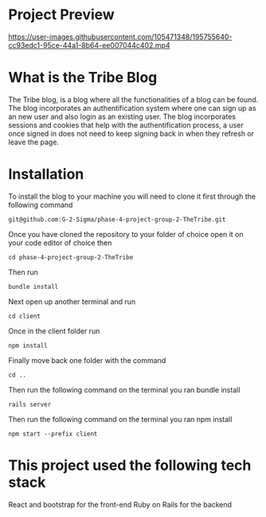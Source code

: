 # Project Preview
https://user-images.githubusercontent.com/105471348/195755640-cc93edc1-95ce-44a1-8b64-ee007044c402.mp4

# What is the Tribe Blog
The Tribe blog, is a blog where all the functionalities of a blog can be found. The blog incorporates an authentification system where one can sign up as an new user and also login as an existing user. The blog incorporates sessions and cookies that help with the authentification process, a user once signed in does not need to keep signing back in when they refresh or leave the page.

# Installation
To install the blog to your machine you will need to clone it first through the following command
```
git@github.com:G-2-Sigma/phase-4-project-group-2-TheTribe.git
```

Once you have cloned the repository to your folder of choice open it on your code editor of choice then
```
cd phase-4-project-group-2-TheTribe
```

Then run 
```
bundle install
```
Next open up another terminal and run
```
cd client
```
Once in the client folder run

```
npm install
```
Finally move back one folder with the command
```
cd ..
```

Then run the following command on the terminal you ran bundle install
```
rails server
```
Then run the following command on the terminal you ran npm install
```
npm start --prefix client
```
# This project used the following tech stack
React and bootstrap for the front-end
Ruby on Rails for the backend

